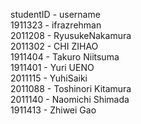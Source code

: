 studentID - username <br/>
1911323   - ifrazrehman <br/>
2011208   - RyusukeNakamura <br/>
2011302   - CHI ZIHAO <br/>
1911404   - Takuro Niitsuma<br/>
1911401   - Yuri UENO<br/>
2011115   - YuhiSaiki<br/>
2011088   - Toshinori Kitamura <br/>
2011140   - Naomichi Shimada<br/>
1911413 - Zhiwei Gao<br/> 
